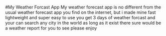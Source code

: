 #My Weather Forcast App
My weather forecast app is no different from the usual weather forecast app you find on the internet, but i made mine fast
lightweight and super easy to use you get 3 days of weather forcast and your can search any city in the world as long as it exist there sure would be a
weather report for you to see please enjoy
